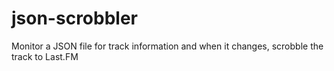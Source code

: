 # json-scrobbler
Monitor a JSON file for track information and when it changes, scrobble the track to Last.FM
